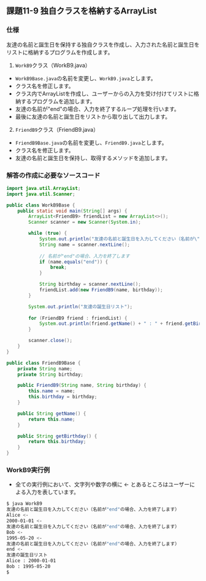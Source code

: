 ## 課題11-9 独自クラスを格納するArrayList

### 仕様
友達の名前と誕生日を保持する独自クラスを作成し、入力された名前と誕生日をリストに格納するプログラムを作成します。
1. `WorkB9`クラス（WorkB9.java）
 - `WorkB9Base.java`の名前を変更し、`WorkB9.java`とします。
 - クラス名を修正します。
 - クラス内でArrayListを作成し、ユーザーからの入力を受け付けてリストに格納するプログラムを追加します。
 - 友達の名前が"end"の場合、入力を終了するループ処理を行います。
 - 最後に友達の名前と誕生日をリストから取り出して出力します。

2. `FriendB9`クラス（FriendB9.java）
 - `FriendB9Base.java`の名前を変更し、`FriendB9.java`とします。
 - クラス名を修正します。
 - 友達の名前と誕生日を保持し、取得するメソッドを追加します。

### 解答の作成に必要なソースコード

```java
import java.util.ArrayList;
import java.util.Scanner;

public class WorkB9Base {
    public static void main(String[] args) {
        ArrayList<FriendB9> friendList = new ArrayList<>();
        Scanner scanner = new Scanner(System.in);

        while (true) {
            System.out.println("友達の名前と誕生日を入力してください（名前が\"end\"の場合、入力を終了します）");
            String name = scanner.nextLine();
            
            // 名前が"end"の場合、入力を終了します
            if (name.equals("end")) {
                break;
            }

            String birthday = scanner.nextLine();
            friendList.add(new FriendB9(name, birthday));
        }

        System.out.println("友達の誕生日リスト");
        
        for (FriendB9 friend : friendList) {
            System.out.println(friend.getName() + " : " + friend.getBirthday());
        }

        scanner.close();
    }
}
```

```java
public class FriendB9Base {
    private String name;
    private String birthday;

    public FriendB9(String name, String birthday) {
        this.name = name;
        this.birthday = birthday;
    }

    public String getName() {
        return this.name;
    }

    public String getBirthday() {
        return this.birthday;
    }
}
```

### WorkB9実行例

- 全ての実行例において、文字列や数字の横に <- とあるところはユーザーによる入力を表しています。

```sh
$ java WorkB9
友達の名前と誕生日を入力してください（名前が"end"の場合、入力を終了します）
Alice <- 
2000-01-01 <- 
友達の名前と誕生日を入力してください（名前が"end"の場合、入力を終了します）
Bob <- 
1995-05-20 <- 
友達の名前と誕生日を入力してください（名前が"end"の場合、入力を終了します）
end <- 
友達の誕生日リスト
Alice : 2000-01-01
Bob : 1995-05-20
$
